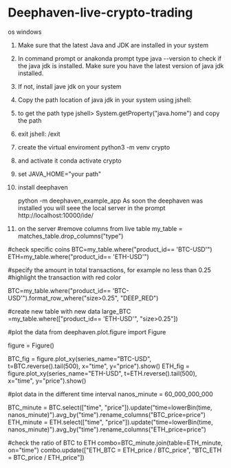# Deephaven-live-crypto-trading
os windows

1. Make sure that the latest Java and JDK are installed in your system
2. In command prompt or anakonda prompt type 
   java --version to check if the java jdk is installed. Make sure you have the latest version of java jdk installed.
3. If not, install jave jdk on your system

4. Copy the path location of java jdk in your system using jshell: 
5. to get the path type 
   jshell> System.getProperty("java.home") and copy the path
6. exit jshell: /exit
7. create the virtual enviroment 
   python3 -m venv crypto
8. and activate it
   conda activate crypto
9. set JAVA_HOME="your path"
10. install deephaven

    python -m deephaven_example_app
    As soon the deephaven was installed you will seee the local server in the prompt
    http://localhost:10000/ide/

11. on the server
#remove columns from live table
my_table = matches_table.drop_columns("type")

#check specific coins
BTC=my_table.where("product_id== 'BTC-USD'")
ETH=my_table.where("product_id== 'ETH-USD'")


#specify the amount in total transactions, for example no less than 0.25
#highlight the transaction with red color

BTC=my_table.where("product_id== 'BTC-USD'").format_row_where("size>0.25", "DEEP_RED")

#create new table with new data
large_BTC =my_table.where(["product_id== 'ETH-USD'", "size>0.25"])

#plot the data
from deephaven.plot.figure import Figure

figure = Figure()

BTC_fig = figure.plot_xy(series_name="BTC-USD", t=BTC.reverse().tail(500), x="time", y="price").show()
ETH_fig = figure.plot_xy(series_name="ETH-USD", t=ETH.reverse().tail(500), x="time", y="price").show()

#plot data in the different time interval 
nanos_minute = 60_000_000_000

BTC_minute = BTC.select(["time", "price"]).update("time=lowerBin(time, nanos_minute)").avg_by("time").rename_columns("BTC_price=price")
ETH_minute = ETH.select(["time", "price"]).update("time=lowerBin(time, nanos_minute)").avg_by("time").rename_columns("ETH_price=price")

#check the ratio of BTC to ETH
combo=BTC_minute.join(table=ETH_minute, on="time")
combo.update(["ETH_BTC = ETH_price / BTC_price", "BTC_ETH = BTC_price / ETH_price"])
